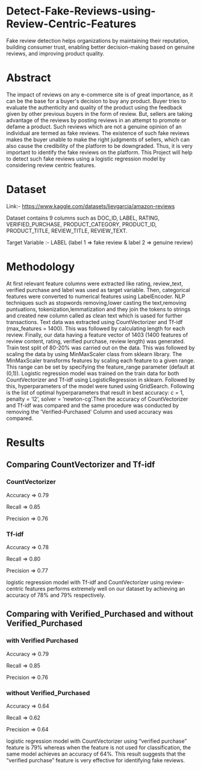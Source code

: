 # Detect-Fake-Reviews-using-Review-Centric-Features
Fake review detection helps organizations by maintaining their reputation, building consumer trust, enabling better decision-making based on genuine reviews, and improving product quality. 

# Abstract
The impact of reviews on any e-commerce site is of great importance, as it can be the base for a buyer's decision to buy any product. Buyer tries to evaluate the authenticity and quality of the product using the feedback given by other previous buyers in the form of review. But, sellers are taking advantage of the reviews by posting reviews in an attempt to promote or defame a product. Such reviews which are not a genuine opinion of an individual are termed as fake reviews. The existence of such fake reviews makes the buyer unable to make the right judgments of sellers, which can also cause the credibility of the platform to be downgraded. Thus, it is very important to identify the fake reviews on the platform. This Project will help to detect such fake reviews using a logistic regression model by considering review centric features. 

# Dataset
Link:- https://www.kaggle.com/datasets/lievgarcia/amazon-reviews

Dataset contains 9 columns such as DOC_ID, LABEL, RATING, VERIFIED_PURCHASE, PRODUCT_CATEGORY, PRODUCT_ID, PRODUCT_TITLE, REVIEW_TITLE, REVIEW_TEXT.

Target Variable :- LABEL (label 1 => fake review & label 2 => genuine review)

# Methodology
At first relevant feature columns were extracted like rating, review_text, verified purchase and label was used as target variable. Then, categorical features were 
converted to numerical features using LabelEncoder. NLP techniques such as stopwords removing,lower casting the text,removing puntuations, tokenization,lemmatization and they join the tokens to strings and created new column called as clean text which is uased for further transactions.
Text data was extracted using CountVectorizer and Tf-idf (max_features = 1400). This was followed by calculating length for each review. Finally, our data having a feature vector of 1403 (1400 features of review content, rating, verified purchase, review length) was generated. Train test split of 80-20% was carried out on the data. This was followed by scaling the data by using MinMaxScaler class from sklearn library. The MinMaxScaler transforms features by scaling each feature to a given range. This range can be set by specifying the feature_range parameter (default at (0,1)).
Logistic regression model was trained on the train data for both CountVectorizer and Tf-idf using LogisticRegression in sklearn. Followed by this, hyperparameters of the model were tuned using GridSearch. Following is the list of optimal hyperparameters that result in best accuracy: c = 1, penalty = ‘l2’, solver = ‘newton-cg’.Then the accuracy of CountVectorizer and Tf-idf was compared and the same procedure was conducted by removing the 'Verified-Purchased' Column and used accuracy was compared.

# Results

## Comparing CountVectorizer and Tf-idf 
### CountVectorizer

Accuracy => 0.79         

Recall => 0.85          

Precision => 0.76          

### Tf-idf
           
Accuracy => 0.78

Recall => 0.80

Precision => 0.77

logistic regression model with Tf-idf and CountVectorizer using review-centric features performs extremely well on our dataset by achieving an accuracy of 78% and 79% respectively.

## Comparing with Verified_Purchased and without Verified_Purchased
### with Verified Purchased

Accuracy => 0.79         

Recall => 0.85          

Precision => 0.76       

### without Verified_Purchased
            
Accuracy => 0.64

Recall => 0.62

Precision => 0.64

logistic regression model with CountVectorizer using “verified purchase” feature is 79% whereas when the feature is not used for classification, the same model achieves an accuracy of 64%. This result suggests that the “verified purchase” feature is very effective for identifying fake reviews. 
